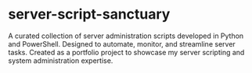 # server-script-sanctuary
A curated collection of server administration scripts developed in Python and PowerShell. Designed to automate, monitor, and streamline server tasks. Created as a portfolio project to showcase my server scripting and system administration expertise.
